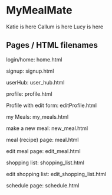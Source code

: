 # MyMealMate

Katie is here
Callum is here
Lucy is here


## Pages / HTML filenames

login/home: home.html

signup: signup.html

userHub: user_hub.html

profile: profile.html

Profile with edit form: editProfile.html

my Meals: my_meals.html

make a new meal: new_meal.html

meal (recipe) page: meal.html

edit meal page: edit_meal.html

shopping list: shopping_list.html

edit shopping list: edit_shopping_list.html

schedule page: schedule.html
